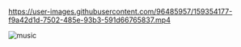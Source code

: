 

https://user-images.githubusercontent.com/96485957/159354177-f9a42d1d-7502-485e-93b3-591d66765837.mp4


![music](https://www.meme-arsenal.com/memes/29c991a001f7b6b240df87ec2a8e49ce.jpg)


